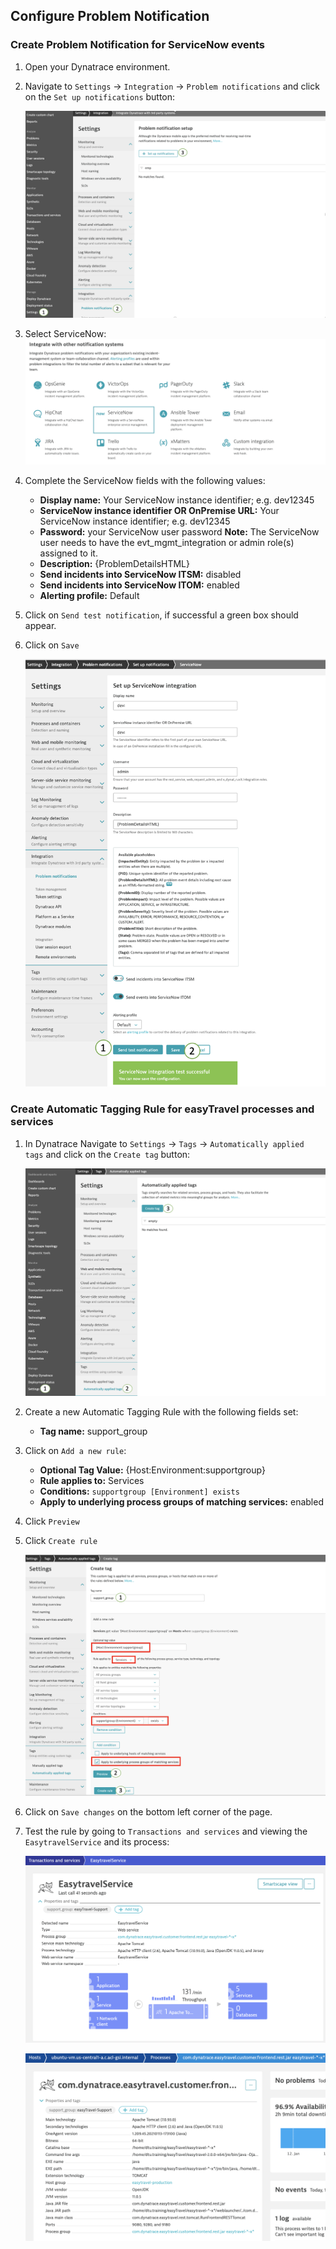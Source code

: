 ## Configure Problem Notification

### Create Problem Notification for ServiceNow events

1. Open your Dynatrace environment.
1. Navigate to `Settings` -> `Integration` -> `Problem notifications` and click on the `Set up notifications` button:

    ![dynatrace-new-pn](../../../assets/images/dynatrace-new-pn.png)

1. Select ServiceNow:
    ![dynatrace-pn-servicenow](../../../assets/images/dynatrace-pn-servicenow.png)

1. Complete the ServiceNow fields with the following values:

    - **Display name:** Your ServiceNow instance identifier; e.g. dev12345
    - **ServiceNow instance identifier OR OnPremise URL:** Your ServiceNow instance identifier; e.g. dev12345
    - **Password:** your ServiceNow user password
    **Note:** The ServiceNow user needs to have the evt_mgmt_integration or admin role(s) assigned to it.
    - **Description:** {ProblemDetailsHTML}
    - **Send incidents into ServiceNow ITSM:** disabled
    - **Send incidents into ServiceNow ITOM:** enabled
    - **Alerting profile:** Default

1. Click on `Send test notification`, if successful a green box should appear.
1. Click on `Save`

    ![dynatrace-new-pn1](../../../assets/images/dynatrace-new-pn1.png)

### Create Automatic Tagging Rule for easyTravel processes and services

1. In Dynatrace Navigate to `Settings` -> `Tags` -> `Automatically applied tags` and click on the `Create tag` button:

    ![dynatrace-tagging-rule-1](../../../assets/images/dynatrace-tagging-rule-1.png)

1. Create a new Automatic Tagging Rule with the following fields set:

    - **Tag name:** support_group

1. Click on `Add a new rule`:
    - **Optional Tag Value:** {Host:Environment:supportgroup}
    - **Rule applies to:** Services
    - **Conditions:** `supportgroup [Environment] exists`
    - **Apply to underlying process groups of matching services:** enabled

1. Click `Preview`
1. Click `Create rule`

    ![dynatrace-tagging-rule-2](../../../assets/images/dynatrace-tagging-rule-2.png)

1. Click on `Save changes` on the bottom left corner of the page.

1. Test the rule by going to `Transactions and services` and viewing the `EasytravelService` and its process:

    ![easytravel-service-tag](../../../assets/images/easytravel-service-tag.png)

    ![easytravel-process-tag](../../../assets/images/easytravel-process-tag.png)